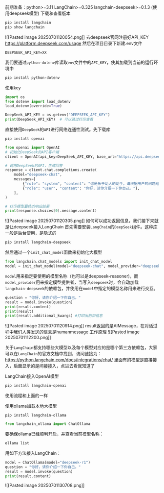 前期准备：python>=3.11  LangChain>=0.325  langchain-deepseek>=0.1.3 (使用deepseek模型)
下载和查看版本
```bash
pip install langchain
pip show langchain 
```
![[Pasted image 20250701120054.png]]
去deepseek官网注册好API_KEY https://platform.deepseek.com/usage
然后在项目目录下新建.env文件
```.env
DEEPSEEK_API_KEY=XX
```
我们要通过`python-dotenv`库读取`env`文件中的`API_KEY`，使其加载到当前的运行环境中
```bash
pip install python-dotenv
```
使用key
```Python
import os
from dotenv import load_dotenv 
load_dotenv(override=True)

DeepSeek_API_KEY = os.getenv("DEEPSEEK_API_KEY")
print(DeepSeek_API_KEY)  # 可以通过打印查看
```
直接使用`DeepSeek`的`API`进行网络连通性测试。先下载库
```bash
pip install openai
```

```Python
from openai import OpenAI
# 初始化DeepSeek的API客户端
client = OpenAI(api_key=DeepSeek_API_KEY, base_url="https://api.deepseek.com")

# 调用DeepSeek的API，生成回答
response = client.chat.completions.create(
    model="deepseek-chat",
    messages=[
        {"role": "system", "content": "你是乐于助人的助手，请根据用户的问题给出回答"},
        {"role": "user", "content": "你好，请你介绍一下你自己。"},
    ],
)

# 打印模型最终的响应结果
print(response.choices[0].message.content)
```
![[Pasted image 20250701120305.png]]
如何可以成功返回信息，我们接下来就是让deepseek接入LangChain
首先需要安装`LangChain`的`DeepSeek`组件。这种库一般是后台使用，是隐式的
```bash
pip install langchain-deepseek
```
然后通过一个`init_chat_model`函数来初始化大模型
```Python
from langchain.chat_models import init_chat_model
model = init_chat_model(model="deepseek-chat", model_provider="deepseek")  
```
`model`用来指定要使用的模型名称（也可以是deepseek-reasoner)，而`model_provider`用来指定模型提供者，当写入`deepseek`时，会自动加载`langchain-deepseek`的依赖包，并使用在`model`中指定的模型名称用来进行交互。
```Python
question = "你好，请你介绍一下你自己。"
result = model.invoke(question)
print(result.content)
print(result)
print(result.additional_kwargs) #打印出附加信息
```
![[Pasted image 20250701120914.png]]
result返回的是AIMessage，在对话过程中我们人类发送的信息是humanmessage
工作原理
![[Pasted image 20250701112200.png]]

关于`LangChain`都支持哪些大模型以及每个模型对应的是哪个第三方依赖包，大家可以在`LangChain`的官方文档中找到，访问链接为： https://python.langchain.com/docs/integrations/chat/  里面有的模型是直接接入，后面显示的是间接接入，点进去看就知道了

LangChain接入OpenAI模型
```bash
pip install langchain-openai
```
使用流程和上面的一样

使用ollama加载本地大模型
```bashe
pip install langchain-ollama
```

```Python
from langchain_ollama import ChatOllama
```
要确保ollama已经顺利开启，并查看当前模型名称：
```bash
ollama list
```
用如下方法接入LangChain：
```Python
model = ChatOllama(model="deepseek-r1")
question = "你好，请你介绍一下你自己。"
result = model.invoke(question)
print(result.content)
```
![[Pasted image 20250701130708.png]]